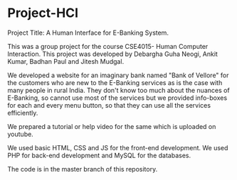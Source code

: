 # Project-HCI

Project Title: A Human Interface for E-Banking System.

This was a group project for the course CSE4015- Human Computer Interaction. This project was developed by Debargha Guha Neogi, Ankit Kumar, Badhan Paul and Jitesh Mudgal.

We developed a website for an imaginary bank named "Bank of Vellore" for the customers who are new to the E-Banking services as is the case with many people in rural India. They don't know too much about the nuances of E-Banking, so cannot use most of the services but we provided info-boxes for each and every menu button, so that they can use all the services efficiently.

We prepared a tutorial or help video for the same which is uploaded on youtube.

We used basic HTML, CSS and JS for the front-end development.
We used PHP for back-end development and MySQL for the databases.


The code is in the master branch of this repository.
